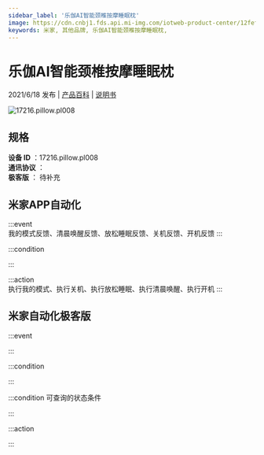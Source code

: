 ```yaml
---
sidebar_label: '乐伽AI智能颈椎按摩睡眠枕'
image: https://cdn.cnbj1.fds.api.mi-img.com/iotweb-product-center/12fef56997d5da0f788a96c9afeb42b8_牵引枕_gaitubao_168x168.png?GalaxyAccessKeyId=AKVGLQWBOVIRQ3XLEW&Expires=9223372036854775807&Signature=20UPzD1RvSA/mFP3jzKE+DZ24ns=
keywords: 米家, 其他品牌, 乐伽AI智能颈椎按摩睡眠枕, 
---
```

# 乐伽AI智能颈椎按摩睡眠枕

2021/6/18 发布 | [产品百科](https://home.mi.com/webapp/content/baike/product/index.html?model=17216.pillow.pl008/) | [说明书](https://home.mi.com/views/introduction.html?model=17216.pillow.pl008&region=cn)

![17216.pillow.pl008](https://cdn.cnbj1.fds.api.mi-img.com/iotweb-product-center/12fef56997d5da0f788a96c9afeb42b8_牵引枕_gaitubao_168x168.png?GalaxyAccessKeyId=AKVGLQWBOVIRQ3XLEW&Expires=9223372036854775807&Signature=20UPzD1RvSA/mFP3jzKE+DZ24ns=)

## 规格  
> 
**设备 ID** ：17216.pillow.pl008  
**通讯协议** ：  
**极客版**  ： 待补充 


## 米家APP自动化  

:::event  
我的模式反馈、清晨唤醒反馈、放松睡眠反馈、关机反馈、开机反馈
:::

:::condition  

:::

:::action   
执行我的模式、执行关机、执行放松睡眠、执行清晨唤醒、执行开机
:::

## 米家自动化极客版  

:::event  

:::

:::condition  

:::

:::condition 可查询的状态条件  

:::

:::action  

:::

        
